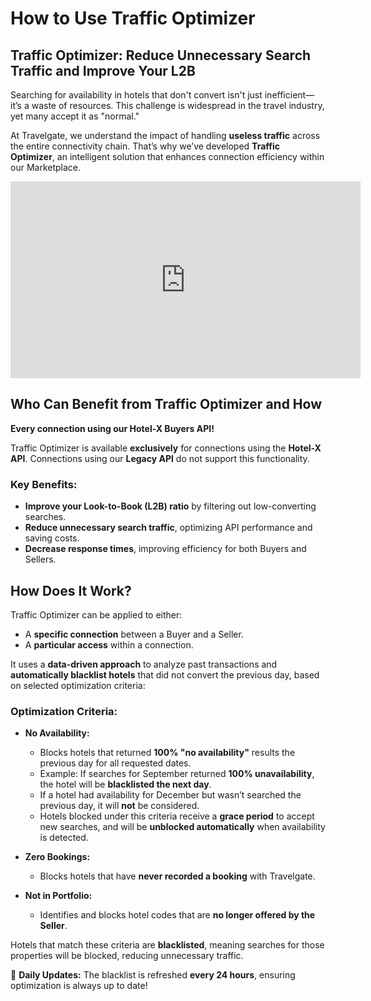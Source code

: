 ﻿---
sidebar_position: 2
---

# How to Use Traffic Optimizer

## Traffic Optimizer: Reduce Unnecessary Search Traffic and Improve Your L2B

Searching for availability in hotels that don't convert isn't just inefficient—it’s a waste of resources. This challenge is widespread in the travel industry, yet many accept it as "normal."

At Travelgate, we understand the impact of handling **useless traffic** across the entire connectivity chain. That’s why we’ve developed **Traffic Optimizer**, an intelligent solution that enhances connection efficiency within our Marketplace.

<iframe width="560" height="315" src="https://www.youtube.com/embed/3383vV-Ggu8?si=G9pmQ_bw72KeMmUM" title="YouTube video player" frameborder="0" allow="accelerometer; autoplay; clipboard-write; encrypted-media; gyroscope; picture-in-picture; web-share" referrerpolicy="strict-origin-when-cross-origin" allowfullscreen></iframe>

## Who Can Benefit from Traffic Optimizer and How

**Every connection using our Hotel-X Buyers API!**

Traffic Optimizer is available **exclusively** for connections using the **Hotel-X API**. Connections using our **Legacy API** do not support this functionality.

### Key Benefits:
- **Improve your Look-to-Book (L2B) ratio** by filtering out low-converting searches.
- **Reduce unnecessary search traffic**, optimizing API performance and saving costs.
- **Decrease response times**, improving efficiency for both Buyers and Sellers.

## How Does It Work?

Traffic Optimizer can be applied to either:
- A **specific connection** between a Buyer and a Seller.
- A **particular access** within a connection.

It uses a **data-driven approach** to analyze past transactions and **automatically blacklist hotels** that did not convert the previous day, based on selected optimization criteria:

### **Optimization Criteria:**

- **No Availability:**
  - Blocks hotels that returned **100% "no availability"** results the previous day for all requested dates.
  - Example: If searches for September returned **100% unavailability**, the hotel will be **blacklisted the next day**.
  - If a hotel had availability for December but wasn’t searched the previous day, it will **not** be considered.
  - Hotels blocked under this criteria receive a **grace period** to accept new searches, and will be **unblocked automatically** when availability is detected.

- **Zero Bookings:**
  - Blocks hotels that have **never recorded a booking** with Travelgate.

- **Not in Portfolio:**
  - Identifies and blocks hotel codes that are **no longer offered by the Seller**.

Hotels that match these criteria are **blacklisted**, meaning searches for those properties will be blocked, reducing unnecessary traffic.

🚀 **Daily Updates:** The blacklist is refreshed **every 24 hours**, ensuring optimization is always up to date!
